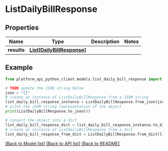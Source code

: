 # ListDailyBillResponse


## Properties

Name | Type | Description | Notes
------------ | ------------- | ------------- | -------------
**results** | [**List[DailyBillResponse]**](DailyBillResponse.md) |  | 

## Example

```python
from platform_api_python_client.models.list_daily_bill_response import ListDailyBillResponse

# TODO update the JSON string below
json = "{}"
# create an instance of ListDailyBillResponse from a JSON string
list_daily_bill_response_instance = ListDailyBillResponse.from_json(json)
# print the JSON string representation of the object
print(ListDailyBillResponse.to_json())

# convert the object into a dict
list_daily_bill_response_dict = list_daily_bill_response_instance.to_dict()
# create an instance of ListDailyBillResponse from a dict
list_daily_bill_response_from_dict = ListDailyBillResponse.from_dict(list_daily_bill_response_dict)
```
[[Back to Model list]](../README.md#documentation-for-models) [[Back to API list]](../README.md#documentation-for-api-endpoints) [[Back to README]](../README.md)


